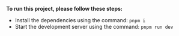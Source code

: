 **To run this project, please follow these steps:**

- Install the dependencies using the command: `pnpm i`
- Start the development server using the command: `pnpm run dev`
